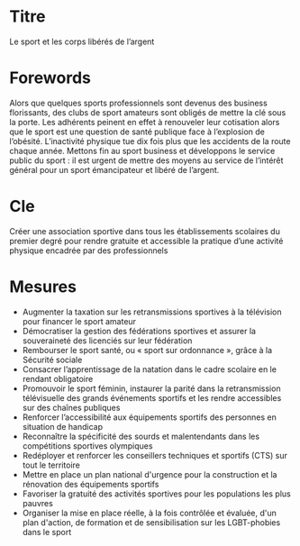 # Titre

Le sport et les corps libérés de l’argent
# Forewords

Alors que quelques sports professionnels sont devenus des business florissants, des clubs de sport amateurs sont obligés de mettre la clé sous la porte. Les adhérents peinent en effet à renouveler leur cotisation alors que le sport est une question de santé publique face à l’explosion de l’obésité. L’inactivité physique tue dix fois plus que les accidents de la route chaque année. Mettons fin au sport business et développons le service public du sport : il est urgent de mettre des moyens au service de l’intérêt général pour un sport émancipateur et libéré de l’argent.

# Cle

Créer une association sportive dans tous les établissements scolaires du premier degré pour rendre gratuite et accessible la pratique d’une activité physique encadrée par des professionnels
# Mesures

* Augmenter la taxation sur les retransmissions sportives à la télévision pour financer le sport amateur
* Démocratiser la gestion des fédérations sportives et assurer la souveraineté des licenciés sur leur fédération
* Rembourser le sport santé, ou « sport sur ordonnance », grâce à la Sécurité sociale
* Consacrer l’apprentissage de la natation dans le cadre scolaire en le rendant obligatoire
* Promouvoir le sport féminin, instaurer la parité dans la retransmission télévisuelle des grands événements sportifs et les rendre accessibles sur des chaînes publiques
* Renforcer l’accessibilité aux équipements sportifs des personnes en situation de handicap
* Reconnaître la spécificité des sourds et malentendants dans les compétitions sportives olympiques
* Redéployer et renforcer les conseillers techniques et sportifs (CTS) sur tout le territoire
* Mettre en place un plan national d'urgence pour la construction et la rénovation des équipements sportifs
* Favoriser la gratuité des activités sportives pour les populations les plus pauvres
* Organiser la mise en place réelle, à la fois contrôlée et évaluée, d'un plan d'action, de formation et de sensibilisation sur les LGBT-phobies dans le sport